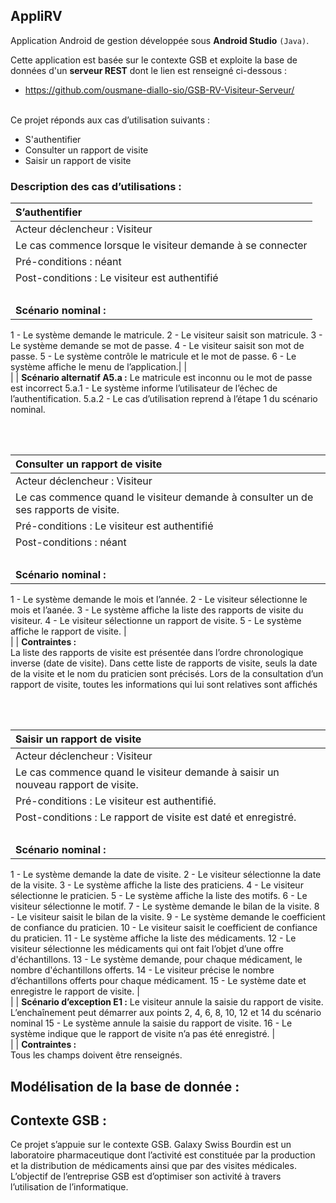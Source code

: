 ## AppliRV
Application Android de gestion développée sous **Android Studio** `(Java)`.

Cette application est basée sur le contexte GSB et exploite la base de données d'un **serveur REST** dont le lien est renseigné ci-dessous :
- https://github.com/ousmane-diallo-sio/GSB-RV-Visiteur-Serveur/


<br>Ce projet réponds aux cas d’utilisation suivants :
- S'authentifier
- Consulter un rapport de visite
- Saisir un rapport de visite


### Description des cas d’utilisations :

| **S’authentifier** | 
| :------------- | 
| Acteur déclencheur : Visiteur |
| Le cas commence lorsque le visiteur demande à se connecter |
| Pré-conditions : néant |
| Post-conditions : Le visiteur est authentifié |
| <br> |
| **Scénario nominal :** <br> 
1 - Le système demande le matricule.
2 - Le visiteur saisit son matricule.
3 - Le système demande se mot de passe.
4 - Le visiteur saisit son mot de passe.
5 - Le système contrôle le matricule et le mot de passe.
6 - Le système affiche le menu de l’application.|
| <br> |
| **Scénario alternatif A5.a :** Le matricule est inconnu ou le mot de passe est incorrect
5.a.1 - Le système informe l’utilisateur de l’échec de l’authentification.
5.a.2 - Le cas d’utilisation reprend à l’étape 1 du scénario nominal.

<br><br>

| **Consulter un rapport de visite** |
| :------------ |
| Acteur déclencheur : Visiteur |
| Le cas commence quand le visiteur demande à consulter un de ses rapports de visite. |
| Pré-conditions : Le visiteur est authentifié |
| Post-conditions : néant |
| <br> |
| **Scénario nominal :** <br>
1 - Le système demande le mois et l’année.
2 - Le visiteur sélectionne le mois et l’aanée.
3 - Le système affiche la liste des rapports de visite du visiteur.
4 - Le visiteur sélectionne un rapport de visite.
5 - Le système affiche le rapport de visite.
| <br> |
| **Contraintes :** <br>
La liste des rapports de visite est présentée dans l’ordre chronologique inverse (date de visite). 
Dans cette liste de rapports de visite, seuls la date de la visite et le nom du praticien sont précisés.
Lors de la consultation d’un rapport de visite, toutes les informations qui lui sont relatives sont affichés

<br><br>

| **Saisir un rapport de visite** |
| :--------- |
| Acteur déclencheur : Visiteur |
| Le cas commence quand le visiteur demande à saisir un nouveau rapport de visite. |
| Pré-conditions : Le visiteur est authentifié. |
| Post-conditions : Le rapport de visite est daté et enregistré. |
| <br> |
| **Scénario nominal :** <br> 
1 - Le système demande la date de visite.
2 - Le visiteur sélectionne la date de la visite.
3 - Le système affiche la liste des praticiens.
4 - Le visiteur sélectionne le praticien.
5 - Le système affiche la liste des motifs.
6 - Le visiteur sélectionne le motif.
7 - Le système demande le bilan de la visite.
8 - Le visiteur saisit le bilan de la visite.
9 - Le système demande le coefficient de confiance du praticien.
10 - Le visiteur saisit le coefficient de confiance du praticien.
11 - Le système affiche la liste des médicaments.
12 - Le visiteur sélectionne les médicaments qui ont fait l’objet d’une offre d'échantillons.
13 - Le système demande, pour chaque médicament, le nombre d'échantillons offerts.
14 - Le visiteur précise le nombre d’échantillons offerts pour chaque médicament.
15 - Le système date et enregistre le rapport de visite.
| <br> |
| **Scénario d’exception E1 :** Le visiteur annule la saisie du rapport de visite. <br>L’enchaînement peut démarrer aux points 2, 4, 6, 8, 10, 12 et 14 du scénario nominal
15 - Le système annule la saisie du rapport de visite.
16 - Le système indique que le rapport de visite n’a pas été enregistré.
| <br> |
| **Contraintes :** <br>
Tous les champs doivent être renseignés.
  
## Modélisation de la base de donnée :


## Contexte GSB :

Ce projet s’appuie sur le contexte GSB. Galaxy Swiss Bourdin est un laboratoire pharmaceutique dont l’activité est constituée par la production et la distribution de médicaments ainsi que par des visites médicales. 
L’objectif de l’entreprise GSB est d’optimiser son activité à travers l’utilisation de l’informatique. 
